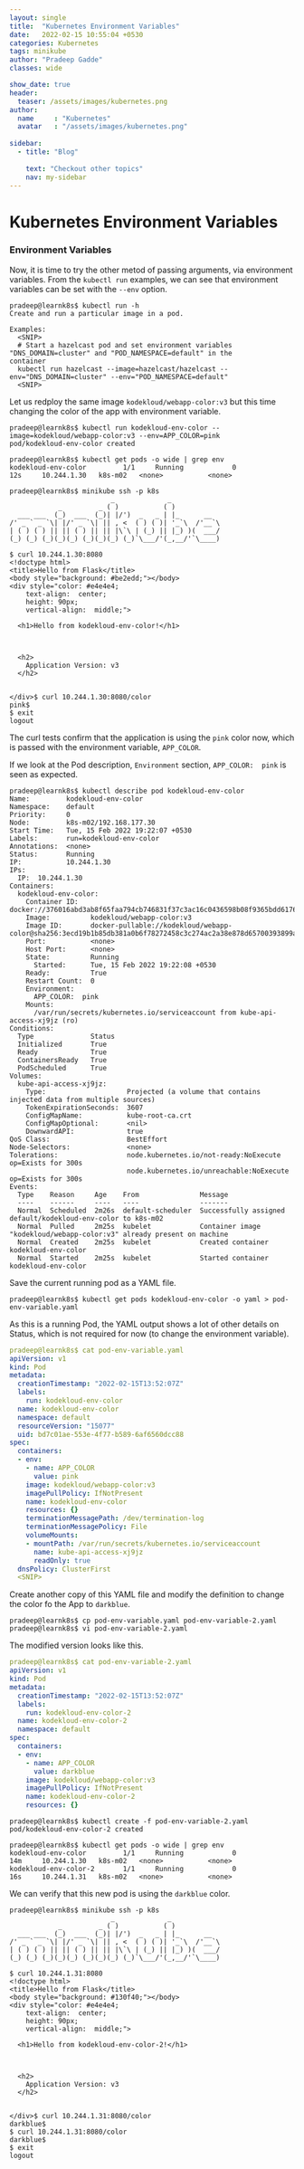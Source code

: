 ```yaml
---
layout: single
title:  "Kubernetes Environment Variables"
date:   2022-02-15 10:55:04 +0530
categories: Kubernetes
tags: minikube
author: "Pradeep Gadde"
classes: wide

show_date: true
header:
  teaser: /assets/images/kubernetes.png
author:
  name     : "Kubernetes"
  avatar   : "/assets/images/kubernetes.png"
  
sidebar:
  - title: "Blog"
   
    text: "Checkout other topics"
    nav: my-sidebar
---
```

# Kubernetes Environment Variables


### Environment Variables

Now, it is time to try the other metod of passing arguments, via environment variables.
From the `kubectl run` examples, we can see that environment variables can be set with the `--env` option.

```shell
pradeep@learnk8s$ kubectl run -h
Create and run a particular image in a pod.

Examples:
  <SNIP>
  # Start a hazelcast pod and set environment variables "DNS_DOMAIN=cluster" and "POD_NAMESPACE=default" in the
container
  kubectl run hazelcast --image=hazelcast/hazelcast --env="DNS_DOMAIN=cluster" --env="POD_NAMESPACE=default"
  <SNIP>
```

Let us redploy the same image `kodekloud/webapp-color:v3` but this time changing the color of the app with environment variable.

```shell
pradeep@learnk8s$ kubectl run kodekloud-env-color --image=kodekloud/webapp-color:v3 --env=APP_COLOR=pink
pod/kodekloud-env-color created
```
```shell
pradeep@learnk8s$ kubectl get pods -o wide | grep env
kodekloud-env-color         1/1     Running            0              12s     10.244.1.30   k8s-m02   <none>           <none>
```
```shell
pradeep@learnk8s$ minikube ssh -p k8s
                         _             _
            _         _ ( )           ( )
  ___ ___  (_)  ___  (_)| |/')  _   _ | |_      __
/' _ ` _ `\| |/' _ `\| || , <  ( ) ( )| '_`\  /'__`\
| ( ) ( ) || || ( ) || || |\`\ | (_) || |_) )(  ___/
(_) (_) (_)(_)(_) (_)(_)(_) (_)`\___/'(_,__/'`\____)

$ curl 10.244.1.30:8080
<!doctype html>
<title>Hello from Flask</title>
<body style="background: #be2edd;"></body>
<div style="color: #e4e4e4;
    text-align:  center;
    height: 90px;
    vertical-align:  middle;">

  <h1>Hello from kodekloud-env-color!</h1>



  <h2>
    Application Version: v3
  </h2>


</div>$ curl 10.244.1.30:8080/color
pink$
$ exit
logout
```
The curl tests confirm that the application is using the `pink` color now, which is passed with the environment variable, `APP_COLOR`.

If we look at the Pod description, `Environment` section, `APP_COLOR:  pink` is seen as expected.
```shell
pradeep@learnk8s$ kubectl describe pod kodekloud-env-color
Name:         kodekloud-env-color
Namespace:    default
Priority:     0
Node:         k8s-m02/192.168.177.30
Start Time:   Tue, 15 Feb 2022 19:22:07 +0530
Labels:       run=kodekloud-env-color
Annotations:  <none>
Status:       Running
IP:           10.244.1.30
IPs:
  IP:  10.244.1.30
Containers:
  kodekloud-env-color:
    Container ID:   docker://376016abd3ab8f65faa794cb746831f37c3ac16c0436598b08f9365bdd6176d4
    Image:          kodekloud/webapp-color:v3
    Image ID:       docker-pullable://kodekloud/webapp-color@sha256:3ecd19b1b85db381a0b6f78272458c3c274ac2a38e878d65700393899adb3177
    Port:           <none>
    Host Port:      <none>
    State:          Running
      Started:      Tue, 15 Feb 2022 19:22:08 +0530
    Ready:          True
    Restart Count:  0
    Environment:
      APP_COLOR:  pink
    Mounts:
      /var/run/secrets/kubernetes.io/serviceaccount from kube-api-access-xj9jz (ro)
Conditions:
  Type              Status
  Initialized       True
  Ready             True
  ContainersReady   True
  PodScheduled      True
Volumes:
  kube-api-access-xj9jz:
    Type:                    Projected (a volume that contains injected data from multiple sources)
    TokenExpirationSeconds:  3607
    ConfigMapName:           kube-root-ca.crt
    ConfigMapOptional:       <nil>
    DownwardAPI:             true
QoS Class:                   BestEffort
Node-Selectors:              <none>
Tolerations:                 node.kubernetes.io/not-ready:NoExecute op=Exists for 300s
                             node.kubernetes.io/unreachable:NoExecute op=Exists for 300s
Events:
  Type    Reason     Age    From               Message
  ----    ------     ----   ----               -------
  Normal  Scheduled  2m26s  default-scheduler  Successfully assigned default/kodekloud-env-color to k8s-m02
  Normal  Pulled     2m25s  kubelet            Container image "kodekloud/webapp-color:v3" already present on machine
  Normal  Created    2m25s  kubelet            Created container kodekloud-env-color
  Normal  Started    2m25s  kubelet            Started container kodekloud-env-color
```

Save the current running pod as a YAML file.
```shell
pradeep@learnk8s$ kubectl get pods kodekloud-env-color -o yaml > pod-env-variable.yaml
```
As this is a running Pod, the YAML output shows a lot of other details on Status, which is not required for now (to change the environment variable).

```yaml
pradeep@learnk8s$ cat pod-env-variable.yaml
apiVersion: v1
kind: Pod
metadata:
  creationTimestamp: "2022-02-15T13:52:07Z"
  labels:
    run: kodekloud-env-color
  name: kodekloud-env-color
  namespace: default
  resourceVersion: "15077"
  uid: bd7c01ae-553e-4f77-b589-6af6560dcc88
spec:
  containers:
  - env:
    - name: APP_COLOR
      value: pink
    image: kodekloud/webapp-color:v3
    imagePullPolicy: IfNotPresent
    name: kodekloud-env-color
    resources: {}
    terminationMessagePath: /dev/termination-log
    terminationMessagePolicy: File
    volumeMounts:
    - mountPath: /var/run/secrets/kubernetes.io/serviceaccount
      name: kube-api-access-xj9jz
      readOnly: true
  dnsPolicy: ClusterFirst
  <SNIP>
```
Create another copy of this YAML file and modify the definition to change the color fo the App to `darkblue`.

```shell
pradeep@learnk8s$ cp pod-env-variable.yaml pod-env-variable-2.yaml
pradeep@learnk8s$ vi pod-env-variable-2.yaml
```
The modified version looks like this.
```yaml
pradeep@learnk8s$ cat pod-env-variable-2.yaml
apiVersion: v1
kind: Pod
metadata:
  creationTimestamp: "2022-02-15T13:52:07Z"
  labels:
    run: kodekloud-env-color-2
  name: kodekloud-env-color-2
  namespace: default
spec:
  containers:
  - env:
    - name: APP_COLOR
      value: darkblue
    image: kodekloud/webapp-color:v3
    imagePullPolicy: IfNotPresent
    name: kodekloud-env-color-2
    resources: {}
```
```shell
pradeep@learnk8s$ kubectl create -f pod-env-variable-2.yaml
pod/kodekloud-env-color-2 created
```
```shell
pradeep@learnk8s$ kubectl get pods -o wide | grep env
kodekloud-env-color         1/1     Running            0                14m     10.244.1.30   k8s-m02   <none>           <none>
kodekloud-env-color-2       1/1     Running            0                16s     10.244.1.31   k8s-m02   <none>           <none>
```
We can verify that this new pod is using the `darkblue` color.
```shell
pradeep@learnk8s$ minikube ssh -p k8s
                         _             _
            _         _ ( )           ( )
  ___ ___  (_)  ___  (_)| |/')  _   _ | |_      __
/' _ ` _ `\| |/' _ `\| || , <  ( ) ( )| '_`\  /'__`\
| ( ) ( ) || || ( ) || || |\`\ | (_) || |_) )(  ___/
(_) (_) (_)(_)(_) (_)(_)(_) (_)`\___/'(_,__/'`\____)

$ curl 10.244.1.31:8080
<!doctype html>
<title>Hello from Flask</title>
<body style="background: #130f40;"></body>
<div style="color: #e4e4e4;
    text-align:  center;
    height: 90px;
    vertical-align:  middle;">

  <h1>Hello from kodekloud-env-color-2!</h1>



  <h2>
    Application Version: v3
  </h2>


</div>$ curl 10.244.1.31:8080/color
darkblue$
$ curl 10.244.1.31:8080/color
darkblue$
$ exit
logout
```
